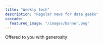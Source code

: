 ```yaml
---
title: "Weekly tech"
description: "Regular news for data geeks"
cascade:
  featured_image: "/images/banner.png"
---
```



Offered to you with generosity
